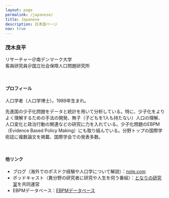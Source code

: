 ```yaml
---
layout: page
permalink: /japanese/
title: Japanese
description: 日本語ページ
nav: true
---
```


### 茂木良平

リサーチャー＠南デンマーク大学  
客員研究員＠国立社会保障人口問題研究所

<br />

#### プロフィール

人口学者（人口学博士）。1989年生まれ。

先進国の少子化問題をデータと統計を用いて分析している。特に、少子化をよりよく理解するための手法の開発、無子（子どもを1人も持たない）人口の理解、人口変化と政治行動の関連などの研究に力を入れている。少子化問題のEBPM（Evidence Based Policy Making）にも取り組んでいる。分野トップの国際学術誌に複数論文を掲載、国際学会での発表多数。

<br />

#### 他リンク

- ブログ（海外でのポスドク経験や人口学について解説）：[note.com](https://note.com/rmogimogi)
- ポッドキャスト（異分野の研究者に研究や人生を伺う番組）：[となりの研究室](https://tonaken.blogspot.com/)を共同運営
- EBPMデータベース：[EBPMデータベース](https://cyberagentailab.github.io/EBPMDB/)
